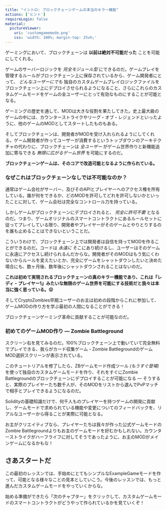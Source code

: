 ```yaml
---
title: "イントロ: ブロックチェーンゲームの本当のキラー機能"
actions: ['ヒント']
requireLogin: false
material:
  pictureViewer:
    uri: 'customgamemode.png'
    css: 'width: 100%; margin-top: 25vh;'
---
```


ゲーミングにおいて、ブロックチェーンは **以前は絶対不可能だった** ことを可能にしてくれる。

ゲームのサーバーロジックを *完全モジュール型* にできるのだ。ゲームプレイを管理するルールがブロックチェーン上に保存されているから、ゲーム開発者にとって、 *どんなユーザーにでも* 独自のカスタムゲームプレイロジックファイルをブロックチェーン上にデプロイさせられるようになること、さらにこれらのカスタムゲームモードをゲームの全ユーザーにとって有効なものにすることが可能となる。

ゲーミングの歴史を通して、MODは大きな役割を果たしてきた。史上最大級のゲームの中には、カウンターストライクやリーグ・オブ・レジェンドといったように、他のゲームのMODとしてスタートしたものもある。

そしてブロックチェーンは、開発者がMODを受け入れられるようにしてくれる。ゲーム開発者が作ってユーザーが消費するというトップダウンのアーキテクチャの代わりに、ブロックチェーンは *全ユーザー* がゲーム世界作りと新機能追加に寄与できる *無限に広がるゲーム世界* を可能にするのだ。

**ブロックチェーンゲームは、そのコアで改造可能となるように作られている。**

### なぜこれはブロックチェーンなしでは不可能なのか？

通常はゲーム会社がサーバー、及びそのAPIとプレイヤーへのアクセス権を所有している。誰が何をできるか、どのMODを許可してどれを許可しないかといったことに対して、ゲーム会社は完全なコントロール力を持っている。

しかしゲームがブロックチェーンにデプロイされると、 *完全に許可不要* となるのだ。つまり、ゲームオリジナルのスマートコントラクトにあるルールセットに従ってプレイしている限り、開発者やプレイヤーがそのゲームとやりとりするのを誰も止めることはできないということだ。

こういうわけで、ブロックチェーン上では開発者は自信を持ってMODを作ることができるのだ。コードは *永遠に* そこにあり続けるし、ユーザーはそのゲームに永遠にアクセスし続けられるんだからな。開発者がそのMODはもう気にくわないからルールを変えたいとか、完全にゲームをシャットダウンしたいと決めた場合にも、数ヶ月後、数年後にシャットダウンされることはないのだ。

**これは初めて実現されるブロックチェーンの真のキラー機能であり、これは『レディ・プレイヤー1』みたいな無限のゲーム世界を可能にする技術だと我々は本当に強く思っている。😮**

そしてCryptoZombies早期ユーザーのお主は初めの段階からこれに参加して、ゲームMODの作り方を学ぶ最初の人間になることができる！

ブロックチェーンゲーミング革命に貢献することが可能なのだ。

### 初めてのゲームMOD作り — Zombie Battleground

スクリーン右を見てみるのだ。100%ブロックチェーン上で動いていて完全無料でプレイできる、我らがカード収集ゲーム・Zombie BattlegroundのゲームMOD選択スクリーンが表示されている。

このチュートリアルを修了したら、ZBゲームモード作成ツール *(もうすぐ登場)* を使って独自のカスタムゲームモードを作り、それをすぐにZombie Battlegroundのブロックチェーンにデプロイすることが可能になる — そうすると、実際のプレイヤーたち数千人が、そのMODをリストから選んでPvPマッチで相手とプレイできるようになるのだ。

Solidityの基礎知識だけで、何千人ものプレイヤーを持つゲームの開発に貢献し、ゲームモードで求められている機能や変更についてのフィードバックを、リアルなユーザーから得ることが実際に可能となる。

お主がクリエイティブなら、プレイヤーたちは我々が作った公式ゲームモードのZombie Battlegroundよりもお主のゲームモードを好むかもしれない。カウンターストライクがハーフライフに対してそうであったように、お主のMODがメインゲームになるかもな！

## さあスタートだ

この最初のレッスンでは、手始めにとてもシンプルなExampleGameモードを作って、可能となる様々なことの見本としていこう。今後のレッスンでは、もっと進んだカスタムゲームモードをやっていくからな。

始める準備ができたら「次のチャプター」をクリックして、カスタムゲームモードのスマートコントラクトがどうやって作られているかを見ていくぞ！
